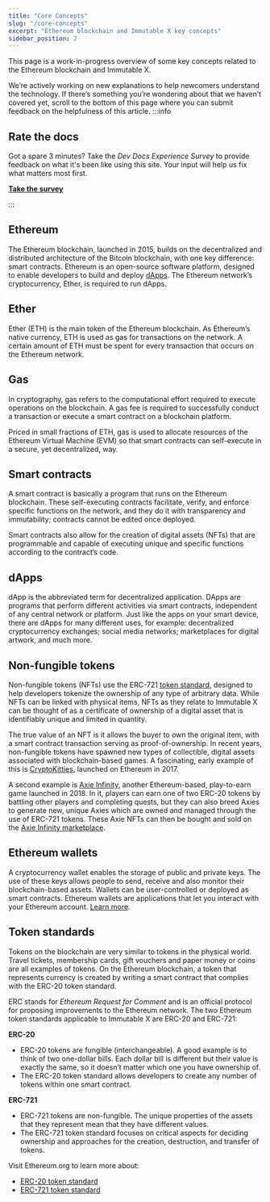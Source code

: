 ```yaml
---
title: "Core Concepts"
slug: "/core-concepts"
excerpt: "Ethereum blockchain and Immutable X key concepts"
sidebar_position: 2
---
```

This page is a work-in-progress overview of some key concepts related to the Ethereum blockchain and Immutable X. 

We’re actively working on new explanations to help newcomers understand the technology. If there’s something you’re wondering about that we haven’t covered yet, scroll to the bottom of this page where you can submit feedback on the helpfulness of this article. 
:::info
## Rate the docs
Got a spare 3 minutes? Take the *Dev Docs Experience Survey* to provide feedback on what it's been like using this site. Your input will help us fix what matters most first.

**[Take the survey](https://forms.gle/zYbUhjNWsVvt6G4v7)**

:::
## Ethereum
The Ethereum blockchain, launched in 2015, builds on the decentralized and distributed architecture of the Bitcoin blockchain, with one key difference: smart contracts. Ethereum is an open-source software platform, designed to enable developers to build and deploy [dApps](#dapps). The Ethereum network’s cryptocurrency, Ether, is required to run dApps. 

## Ether
Ether (ETH) is the main token of the Ethereum blockchain. As Ethereum’s native currency, ETH is used as gas for transactions on the network. A certain amount of ETH must be spent for every transaction that occurs on the Ethereum network.  

## Gas
In cryptography, gas refers to the computational effort required to execute operations on the blockchain. A gas fee is required to successfully conduct a transaction or execute a smart contract on a blockchain platform.

Priced in small fractions of ETH, gas is used to allocate resources of the Ethereum Virtual Machine (EVM) so that smart contracts can self-execute in a secure, yet decentralized, way.

## Smart contracts
A smart contract is basically a program that runs on the Ethereum blockchain. These self-executing contracts facilitate, verify, and enforce specific functions on the network, and they do it with transparency and immutability; contracts cannot be edited once deployed. 

Smart contracts also allow for the creation of digital assets (NFTs) that are programmable and capable of executing unique and specific functions according to the contract’s code.

## dApps
dApp is the abbreviated term for decentralized application. DApps are programs that perform different activities via smart contracts, independent of any central network or platform. Just like the apps on your smart device, there are dApps for many different uses, for example: decentralized cryptocurrency exchanges; social media networks; marketplaces for digital artwork, and much more.

## Non-fungible tokens
Non-fungible tokens (NFTs) use the ERC-721 [token standard](#token-standards), designed to help developers tokenize the ownership of any type of arbitrary data. While NFTs can be linked with physical items, NFTs as they relate to Immutable X can be thought of as a certificate of ownership of a digital asset that is identifiably unique and limited in quantity. 

The true value of an NFT is it allows the buyer to own the original item, with a smart contract transaction serving as proof-of-ownership. In recent years, non-fungible tokens have spawned new types of collectible, digital assets associated with blockchain-based games. A fascinating, early example of this is [CryptoKitties](https://www.cryptokitties.co/), launched on Ethereum in 2017. 

A second example is [Axie Infinity](https://axieinfinity.com/), another Ethereum-based, play-to-earn game launched in 2018. In it, players can earn one of two ERC-20 tokens by battling other players and completing quests, but they can also breed Axies to generate new, unique Axies which are owned and managed through the use of ERC-721 tokens. These Axie NFTs can then be bought and sold on the [Axie Infinity marketplace](https://marketplace.axieinfinity.com/).

## Ethereum wallets
A cryptocurrency wallet enables the storage of public and private keys. The use of these keys allows people to send, receive and also monitor their blockchain-based assets. Wallets can be user-controlled or deployed as smart contracts. Ethereum wallets are applications that let you interact with your Ethereum account. [Learn more](https://ethereum.org/en/wallets/). 

## Token standards
Tokens on the blockchain are very similar to tokens in the physical world. Travel tickets, membership cards, gift vouchers and paper money or coins are all examples of tokens. On the Ethereum blockchain, a token that represents currency is created by writing a smart contract that complies with the ERC-20 token standard. 

ERC stands for *Ethereum Request for Comment* and is an official protocol for proposing improvements to the Ethereum network. The two Ethereum token standards applicable to Immutable X are ERC-20 and ERC-721:

**ERC-20**
- ERC-20 tokens are fungible (interchangeable). A good example is to think of two one-dollar bills. Each dollar bill is different but their value is exactly the same, so it doesn’t matter which one you have ownership of.
- The ERC-20 token standard allows developers to create any number of tokens within one smart contract.

**ERC-721**
- ERC-721 tokens are non-fungible. The unique properties of the assets that they represent mean that they have different values. 
- The ERC-721 token standard focuses on critical aspects for deciding ownership and approaches for the creation, destruction, and transfer of tokens. 

Visit Ethereum.org to learn more about:
- [ERC-20 token standard](https://ethereum.org/en/developers/docs/standards/tokens/erc-20/)
- [ERC-721 token standard](https://ethereum.org/en/developers/docs/standards/tokens/erc-721/)